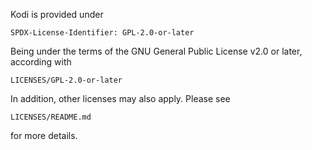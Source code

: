 Kodi is provided under

    SPDX-License-Identifier: GPL-2.0-or-later


Being under the terms of the GNU General Public License v2.0 or later, according with

    LICENSES/GPL-2.0-or-later


In addition, other licenses may also apply. Please see

    LICENSES/README.md

for more details.
